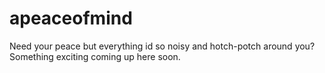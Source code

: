 # apeaceofmind
Need your peace but everything id so noisy and hotch-potch around you? Something exciting coming up here soon.
